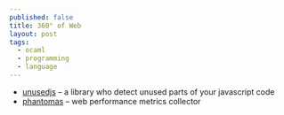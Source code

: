 ```yaml
---
published: false
title: 360° of Web
layout: post
tags:
  - ocaml
  - programming
  - language
---
```

*   [unusedjs](https://github.com/gmetais/unusedjs) &ndash; a library who detect unused parts of your javascript code
*   [phantomas](https://github.com/gmetais/phantomas) &ndash; web performance metrics collector

 
